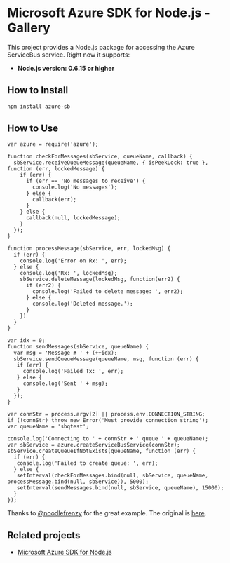 # Microsoft Azure SDK for Node.js - Gallery

This project provides a Node.js package for accessing the Azure ServiceBus service. Right now it supports:
- **Node.js version: 0.6.15 or higher**


## How to Install

```bash
npm install azure-sb
```

## How to Use

```node
var azure = require('azure');

function checkForMessages(sbService, queueName, callback) {
  sbService.receiveQueueMessage(queueName, { isPeekLock: true }, function (err, lockedMessage) {
    if (err) {
      if (err == 'No messages to receive') {
        console.log('No messages');
      } else {
        callback(err);
      }
    } else {
      callback(null, lockedMessage);
    }
  });
}

function processMessage(sbService, err, lockedMsg) {
  if (err) {
    console.log('Error on Rx: ', err);
  } else {
    console.log('Rx: ', lockedMsg);
    sbService.deleteMessage(lockedMsg, function(err2) {
      if (err2) {
        console.log('Failed to delete message: ', err2);
      } else {
        console.log('Deleted message.');
      }
    })
  }
}

var idx = 0;
function sendMessages(sbService, queueName) {
  var msg = 'Message # ' + (++idx);
  sbService.sendQueueMessage(queueName, msg, function (err) {
   if (err) {
     console.log('Failed Tx: ', err);
   } else {
     console.log('Sent ' + msg);
   }
  });
}

var connStr = process.argv[2] || process.env.CONNECTION_STRING;
if (!connStr) throw new Error('Must provide connection string');
var queueName = 'sbqtest';

console.log('Connecting to ' + connStr + ' queue ' + queueName);
var sbService = azure.createServiceBusService(connStr);
sbService.createQueueIfNotExists(queueName, function (err) {
  if (err) {
   console.log('Failed to create queue: ', err);
  } else {
   setInterval(checkForMessages.bind(null, sbService, queueName, processMessage.bind(null, sbService)), 5000);
   setInterval(sendMessages.bind(null, sbService, queueName), 15000);
  }
});
```
Thanks to [@noodlefrenzy](https://github.com/noodlefrenzy) for the great example. The original is [here](https://github.com/noodlefrenzy/node-cerulean/blob/master/lib/index.js).

## Related projects

- [Microsoft Azure SDK for Node.js](https://github.com/WindowsAzure/azure-sdk-for-node)
